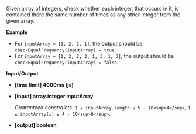 ﻿Given array of integers, check whether each integer, that occurs in it, is contained there the same number of times as any other integer from the given array.

**Example**

*   For `inputArray = [1, 2, 2, 1]`, the output should be
    `checkEqualFrequency(inputArray) = true`;
*   For `inputArray = [1, 2, 2, 3, 1, 3, 1, 3]`, the output should be
    `checkEqualFrequency(inputArray) = false`.

**Input/Output**

*   **[time limit] 4000ms (js)**

*   **[input] array.integer inputArray**

    _Guaranteed constraints:_
    `1 ≤ inputArray.length ≤ 5 · 10<sup>4</sup>`,
    `1 ≤ inputArray[i] ≤ 4 · 10<sup>8</sup>`.

*   **[output] boolean**